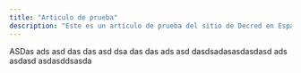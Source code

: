 ```yaml
---
title: "Articulo de prueba"
description: "Este es un artículo de prueba del sitio de Decred en Español."
---
```


ASDas ads asd das das asd dsa 
das
das 
ads 
asd
dasdsadasasdasdasd ads
asdasd
asdasddsasda